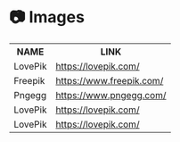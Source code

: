<h1 align="left">📷 Images</h1>

<table>

  <tr>
    <th>NAME</th>
    <th>LINK</th>
  </tr>

  <tr>
    <td>LovePik</td>
    <td>
        <a href="https://lovepik.com/" target="_blank">https://lovepik.com/</a>
    </td>
  </tr>

   <tr>
    <td>Freepik</td>
    <td>
        <a href="https://www.freepik.com/" target="_blank">https://www.freepik.com/</a>
    </td>
  </tr>

   <tr>
    <td>Pngegg</td>
    <td>
        <a href="https://www.pngegg.com/" target="_blank">https://www.pngegg.com/</a>
    </td>
  </tr>

   <tr>
    <td>LovePik</td>
    <td>
        <a href="https://lovepik.com/" target="_blank">https://lovepik.com/</a>
    </td>
  </tr>

   <tr>
    <td>LovePik</td>
    <td>
        <a href="https://lovepik.com/" target="_blank">https://lovepik.com/</a>
    </td>
  </tr>
  
</table>
